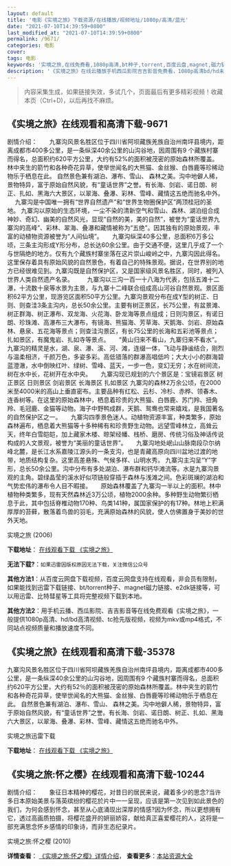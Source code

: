 ```yaml
---
layout: default
title: '电影《实境之旅》下载资源/在线播放/视频地址/1080p/高清/蓝光'
date: "2021-07-10T14:39:59+0800"
last_modified_at: "2021-07-10T14:39:59+0800"
permalink: /9671/
categories: 电影
cover:
tags: 电影
keywords: '实境之旅,在线免费看,1080p高清,bt种子,torrent,百度云盘,magnet,磁力链,迅雷下载资源'
description: '《实境之旅》在线云播放手机西瓜影院吉吉影音免费看，1080p高清bd/hd未删减完整版和tc抢先枪版，mkv/mp4格式，附带bt/torrent种子、magnet/磁力链、百度云盘、网盘资源迅雷下载链接'
---
```


>内容采集生成，如果链接失效，多试几个，页面最后有更多精彩视频！收藏本页（Ctrl+D)，以后再找不麻烦。


## 《实境之旅》在线观看和高清下载-9671

剧情介绍：　　九寨沟风景名胜区位于四川省阿坝藏族羌族自治州南坪县境内，距离成都市400多公里，是一条纵深40余公里的山沟谷地，因周围有9 个藏族村寨而得名，总面积约620平方公里，大约有52%的面积被茂密的原始森林所覆盖。林中夹生的箭竹和各种奇花异草，使举世闻名的大熊猫、金丝猴、白唇鹿等珍稀动物乐于栖息在此。 自然景色兼有湖泊、瀑布、雪山、 森林之美。沟中地僻人稀，景物特异，富于原始自然风貌，有“童话世界”之誉。有长海、剑岩、诺日朗、树正、扎如、黑海六大景区，以翠海、叠瀑、彩林、雪峰、藏情这五绝而驰名中外。  　九寨沟是中国唯一拥有“世界自然遗产”和“世界生物圈保护区”两顶桂冠的圣地。 九寨沟以原始的生态环境，一尘不染的清新空气和雪山、森林、湖泊组合成神妙、奇幻、幽美的自然风光，显现“自然的美，美的自然”，被誉为“童话世界九寨沟的高峰”、彩林、翠海、叠瀑和藏情被称为“五绝”。因其独有的原始景观，丰富的动植物资源被誉为“人间仙境”。  　九寨沟纵深40多公里，总面积6万多公顷，三条主沟形成Y形分布，总长达60余公里。由于交通不便，这里几乎成了一个与世隔绝的地方。仅有九个藏族村寨坐落在这片崇山峻岭之中，九寨沟因此得名。这里保存着具有原始风貌的自然景色，有着自己的特殊景观。据说，在世界别的地方已经很难见到。九寨沟既是自然保护区，又是国家级风景名胜区，同时，被列入世界人类自然遗产名录。 　　九寨沟以三沟一百一十八海为代表，包括五滩十二瀑，十流数十泉等水景为主景，与九寨十二峰联合组成高山河谷自然景观。景区面积62平方公里，现游览区面积50平方公里。九寨沟景观分布在成Y型的树正、日则、则查洼3条主沟内，总长50余公里。主要有树正景区，长75公里，有盆景滩、树正群海、树正瀑布、双龙海、火花海、卧龙海等景点组成；日则沟景区，有诺日朗、珍珠滩、高瀑布三大瀑布，有镜海、熊猫海、芳草海、天鹅海、剑岩、原始森林、悬泉、五花海等景点；则查洼沟景区，有长75公里的长海和五彩池等景点；扎如景区，有魔鬼岩、扎如寺等景点。  　“黄山归来不看山，九寨归来不看水”。九寨沟的精灵是水，湖、泉、瀑、溪、河、滩，连缀一体，飞动与静谧结合，刚烈与温柔相济，千颜万色，多姿多彩。高低错落的群瀑高唱低吟；大大小小的群海碧蓝澄澈，水中倒映红叶、绿树、雪峰、蓝天，一步一色，变幻无穷；水在树间流，树在水中长，花树开在水中央。  　九寨沟现已规划的六个景区是：宝镜岩景区 树正景区 日则景区 剑岩景区 长海景区 扎如景区 九寨沟的森林2万余公顷，在2000米至4000米的高山上垂直密布。主要品种有红松、云杉、冷杉、赤桦、领春木、连香树等。在这里的原始森林中，栖息着珍贵的大熊猫、白唇鹿、苏门羚、扭角羚、毛冠鹿、金猫等动物。海子中野鸭成群，天鹅、鸳鸯也常来嬉戏，是我国著名的自然保护区之一。  　九寨沟四季景色迷人。动植物资源丰富，种类繁多，原始森林遍布，栖息着大熊猫等十多种稀有和珍贵野生动物。远望雪峰林立，高耸云天，终年白雪皑皑，加上藏家木楼、晾架经幡、栈桥、磨房、传统习俗及神话传说构成的人文景观，被誉为“美丽的童话世界”。  　九寨沟地处岷山山脉南段尕尔纳峰北麓，是长江水系嘉陵江源头的一条支沟，也是青藏高原向四川盆地过渡的地带，地质结构复杂。这里高差悬殊、气候多样、山明水秀。 九寨沟主沟呈“Y”字形，总长50余公里。沟中分布有多处湖泊、瀑布群和钙华滩流等。水是九寨沟景观的主角。碧绿晶莹的溪水好似项链般穿插于森林与浅滩之间。色彩斑斓的湖泊和气势宏伟的瀑布令人目不暇接。  　原始森林覆盖了九寨沟一半以上的面积。林中植物种类繁多，现有天然森林近3万公顷，植物2000余种。多种野生动物繁衍栖息于此，其中包括脊椎动物170种、鸟类141种，属国家保护的有17种。林地上积满厚厚的苔藓，散落着鸟兽的羽毛，充满原始森林的风貌，使人仿佛置身于美妙的世外天地。


实境之旅 (2006)

**下载地址**： [在线观看下载 《实境之旅》](https://www.btbtdy.me/btdy/dy9156.html) 


**无法下载?**：`如果迅雷因版权原因无法下载，关注微信公众号 `

**其他方法1**：从百度云网盘下载视频，百度云网盘支持在线观看，非会员有限制，如果能找到迅雷下载链接、bt/torrent种子、magnet磁力链接、e2dk链接等，可以用迅雷、比特彗星等工具将完整视频下载到本地。

**其他方法2**：用手机云播、西瓜影院、吉吉影音等在线免费观看《实境之旅》，一般提供1080p高清、hd/bd高清视频、tc抢先版视频，视频为mkv或mp4格式，不同站点视频质量和播放速度不同。


## 《实境之旅》在线观看和高清下载-35378

九寨沟风景名胜区位于四川省阿坝藏族羌族自治州南坪县境内，距离成都市400多公里，是一条纵深40余公里的山沟谷地，因周围有9 个藏族村寨而得名，总面积约620平方公里，大约有52％的面积被茂密的原始森林所覆盖。林中夹生的箭竹和各种奇花异草，使举世闻名的大熊猫、金丝猴、白唇鹿等珍稀动物乐于栖息在此。 自然景色兼有湖泊、瀑布、雪山、 森林之美。沟中地僻人稀，景物特异，富于原始自然风貌，有“童话世界”之誉。有长海、剑岩、诺日朗、树正、扎如、黑海六大景区，以翠海、叠瀑、彩林、雪峰、藏情这五绝而驰名中外。


实境之旅迅雷下载

**下载地址**： [在线观看下载 《实境之旅》](https://www.993dy.com//vod-detail-id-13602.html) 


## 《实境之旅:怀之樱》在线观看和高清下载-10244

剧情介绍：　　象征日本精神的樱花，对昔日的居民来说，藏着多少的思念?当许多日本原始美景与落英缤纷的樱花於片中一一呈现，应该是第一次见到如此景色的我们，为何会感到怀念，甚至从心底涌现出深厚的情感?因为怀念，所以更想拥有它，透过高画质拍摄，将樱花盛开的妍丽娇容，献给真正喜爱樱花的人，这将是一部充满思念怀乡感情的印象诗，而非生态纪录片。


实境之旅:怀之樱 (2010)

**详情查看**： [《实境之旅:怀之樱》详情介绍](/movie/10244/)， **查看更多**：[本站资源大全](/movie/t/all/)

